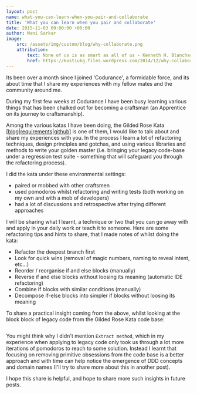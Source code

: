 ```yaml
---
layout: post
name: what-you-can-learn-when-you-pair-and-collaborate
title: 'What you can learn when you pair and collaborate'
date: 2015-11-03 09:00:00 +00:00
author: Mani Sarkar
image:
    src: /assets/img/custom/blog/why-collaborate.png
    attribution:
        text: None of us is as smart as all of us - Kenneth H. Blanchard
        href: https://kostiukg.files.wordpress.com/2014/12/why-collaborate.png
---
```


Its been over a month since I joined 'Codurance', a formidable force, and its about time that I share my experiences with my fellow mates and the community around me.

During my first few weeks at Codurance I have been busy learning various things that has been chalked out for becoming a craftsman (an Apprentice on its journey to craftsmanship).

Among the various katas I have been doing, the Gilded Rose Kata [[blog](http://coding-is-like-cooking.info/2013/03/writing-good-tests-for-the-gilded-rose-kata/)|[requirements](https://github.com/emilybache/GildedRose-Refactoring-Kata/tree/master/GildedRoseRequirements.txt)|[github](https://github.com/emilybache/GildedRose-Refactoring-Kata)] is one of them, I would like to talk about and share my experiences with you. In the process I learn a lot of refactoring techniques, design principles and gotchas, and using various libraries and methods to write your golden master (i.e. bringing your legacy code-base under a regression test suite - something that will safeguard you through the refactoring process).

I did the kata under these environmental settings:
- paired or mobbed with other craftsmen
- used pomodoros whilst refactoring and writing tests (both working on my own and with a mob of developers)
- had a lot of discussions and retrospective after trying different approaches

I will be sharing what I learnt, a technique or two that you can go away with and apply in your daily work or teach it to someone. Here are some refactoring tips and hints to share, that I made notes of whilst doing the kata:

- Refactor the deepest branch first
- Look for quick wins (removal of magic numbers, naming to reveal intent, etc...)
- Reorder / reorganise if and else blocks (manually)
- Reverse if and else blocks without loosing its meaning (automatic IDE refactoring)
- Combine if blocks with similar conditions (manually)
- Decompose if-else blocks into simpler if blocks without loosing its meaning

To share a practical insight coming from the above, whilst looking at the block block of legacy code from the Gilded Rose Kata code base:

```

```

You might think why I didn't mention ```Extract method```, which in my experience when applying to legacy code only took us through a lot more iterations of pomodoros to reach to some solution. Instead I learnt that focusing on removing primitive obsessions from the code base is a better approach and with time can help notice the emergence of DDD concepts and domain names (I'll try to share more about this in another post).

I hope this share is helpful, and hope to share more such insights in future posts.